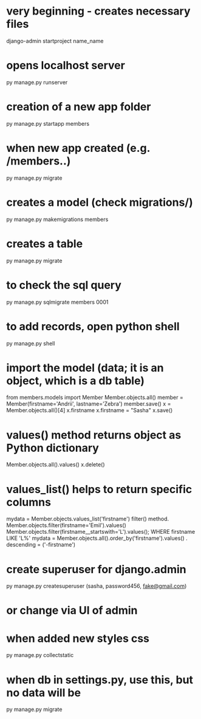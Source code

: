 # very beginning - creates necessary files
django-admin startproject name_name

# opens localhost server
py manage.py runserver


# creation of a new app folder
py manage.py startapp members


# when new app created (e.g. /members..)
py manage.py migrate


# creates a model (check migrations/)
py manage.py makemigrations members
# creates a table
py manage.py migrate
# to check the sql query
py manage.py sqlmigrate members 0001
# to add records, open python shell
py manage.py shell
# import the model (data; it is an object, which is a db table)
from members.models import Member
Member.objects.all()
member = Member(firstname='Andrii', lastname='Zebra')
member.save()
x = Member.objects.all()[4]
x.firstname
x.firstname = "Sasha"
x.save()
# values() method returns object as Python dictionary
Member.objects.all().values() 
x.delete()
# values_list() helps to return specific columns
mydata = Member.objects.values_list('firstname')
filter() method. Member.objects.filter(firstname='Emil').values()
Member.objects.filter(firstname__startswith='L').values(); WHERE firstname LIKE 'L%'
mydata = Member.objects.all().order_by('firstname').values() . descending = ('-firstname') 
# create superuser for django.admin
py manage.py createsuperuser (sasha, password456, fake@gmail.com)
# or change via UI of admin

# when added new styles css
py manage.py collectstatic

# when db in settings.py, use this, but no data will be
py manage.py migrate